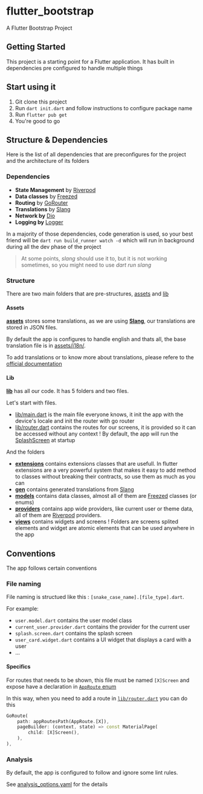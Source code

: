 # flutter_bootstrap

A Flutter Bootstrap Project

## Getting Started

This project is a starting point for a Flutter application.
It has built in dependencies pre configured to handle multiple things

## Start using it

1. Git clone this project
2. Run `dart init.dart` and follow instructions to configure package name
3. Run `flutter pub get`
4. You're good to go

## Structure & Dependencies

Here is the list of all dependencies that are preconfigures for the project and the architecture of its folders

### Dependencies

- **State Management** by [Riverpod](https://pub.dev/packages/riverpod)
- **Data classes** by [Freezed](https://pub.dev/packages/freezed)
- **Routing** by [GoRouter](https://pub.dev/packages/go_router)
- **Translations** by [Slang](https://pub.dev/packages/slang)
- **Network by** [Dio](https://pub.dev/packages/dio)
- **Logging by** [Logger](https://pub.dev/packages/logger)

In a majority of those dependencies, code generation is used, so your best friend will be `dart run build_runner watch -d` which will run in background during all the dev phase of the project

> At some points, _slang_ should use it to, but it is not working sometimes, so you might need to use _dart run slang_

### Structure

There are two main folders that are pre-structures, [assets](./assets/) and [lib](./lib/)

#### Assets

[**assets**](./assets/) stores some translations, as we are using [**Slang**](https://pub.dev/packages/slang), our translations are stored in JSON files.

By default the app is configures to handle english and thats all, the base translation file is in [assets/i18n/](./assets/i18n/).

To add translations or to know more about translations, please refere to the [official documentation](https://pub.dev/packages/slang)

#### Lib

[**lib**](./lib/) has all our code. It has 5 folders and two files.

Let's start with files.

- [lib/main.dart](./lib/main.dart) is the main file everyone knows, it init the app with the device's locale and init the router with go router
- [lib/router.dart](./lib/router.dart) contains the routes for our screens, it is provided so it can be accessed without any context ! By default, the app will run the [SplashScreen](./lib/views/splash/splash.screen.dart) at startup

And the folders

- [**extensions**](./lib/extensions) contains extensions classes that are usefull. In flutter extensions are a very powerful system that makes it easy to add method to classes without breaking their contracts, so use them as much as you can
- [**gen**](./lib/gen/) contains generated translations from [Slang](https://pub.dev/packages/slang)
- [**models**](./lib/models/) contains data classes, almost all of them are [Freezed](https://pub.dev/packages/freezed) classes (or enums)
- [**providers**](./lib/providers/) contains app wide providers, like current user or theme data, all of them are [Riverpod](https://pub.dev/packages/riverpod) providers.
- [**views**](./lib/views/) contains widgets and screens ! Folders are screens splited elements and widget are atomic elements that can be used anywhere in the app


## Conventions

The app follows certain conventions 

### File naming

File naming is structued like this : `[snake_case_name].[file_type].dart`.

For example:
- `user.model.dart` contains the user model class
- `current_user.provider.dart` contains the provider for the current user
- `splash.screen.dart` contains the splash screen
- `user_card.widget.dart` contains a UI widget that displays a card with a user
- ...

#### Specifics

For routes that needs to be shown, this file must be named `[X]Screen` and expose have a declaration in [`AppRoute` enum](./lib/router.dart)

In this way, when you need to add a route in [`lib/router.dart`](./lib/router.dart) you can do this

```dart
GoRoute(
    path: appRoutesPath(AppRoute.[X]),
    pageBuilder: (context, state) => const MaterialPage(
        child: [X]Screen(),
    ),
),
```

### Analysis

By default, the app is configured to follow and ignore some lint rules.

See [analysis_options.yaml](./analysis_options.yaml) for the details